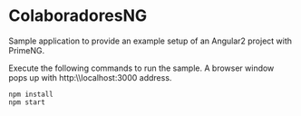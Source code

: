 # ColaboradoresNG
Sample application to provide an example setup of an Angular2 project with PrimeNG.

Execute the following commands to run the sample. A browser window pops up with http:\\\\localhost:3000 address.

```
npm install
npm start
```
